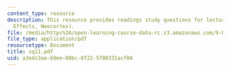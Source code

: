 ```yaml
---
content_type: resource
description: This resource provides readings study questions for lecture 11 (Transection
  Effects, Neocortex).
file: /media/https%3A/open-learning-course-data-rc.s3.amazonaws.com/9-01-neuroscience-and-behavior-fall-2003/a3edc3aeb9ee08bc8f225780331acf04_sq11.pdf
file_type: application/pdf
resourcetype: Document
title: sq11.pdf
uid: a3edc3ae-b9ee-08bc-8f22-5780331acf04
---
```

